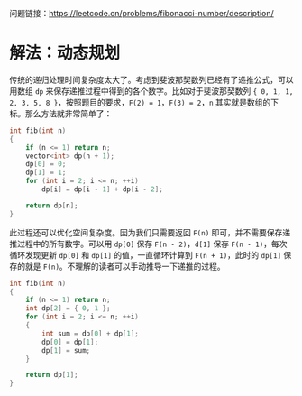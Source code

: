 问题链接：https://leetcode.cn/problems/fibonacci-number/description/

# 解法：动态规划

传统的递归处理时间复杂度太大了。考虑到斐波那契数列已经有了递推公式，可以用数组 `dp` 来保存递推过程中得到的各个数字。比如对于斐波那契数列 `{ 0, 1, 1, 2, 3, 5, 8 }`，按照题目的要求，`F(2) = 1`，`F(3) = 2`，`n` 其实就是数组的下标。那么方法就非常简单了：

```cpp
int fib(int n)
{
    if (n <= 1) return n;
    vector<int> dp(n + 1);
	dp[0] = 0;
	dp[1] = 1;
    for (int i = 2; i <= n; ++i)
    	dp[i] = dp[i - 1] + dp[i - 2];

    return dp[n];
}
```

此过程还可以优化空间复杂度。因为我们只需要返回 `F(n)` 即可，并不需要保存递推过程中的所有数字。可以用 `dp[0]` 保存 `F(n - 2)`，`d[1]` 保存 `F(n - 1)`，每次循环发现更新 `dp[0]` 和 `dp[1]` 的值，一直循环计算到 `F(n + 1)`，此时的 `dp[1]` 保存的就是 `F(n)`。不理解的读者可以手动推导一下递推的过程。

```cpp
int fib(int n)
{
    if (n <= 1) return n;
    int dp[2] = { 0, 1 };
    for (int i = 2; i <= n; ++i)
    {
        int sum = dp[0] + dp[1];
        dp[0] = dp[1];
        dp[1] = sum;
    }

    return dp[1];
}
```

